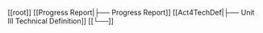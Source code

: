 [[root]]
	[[Progress Report|├── Progress Report]]
	[[Act4TechDef|├── Unit III Technical Definition]]
	[[└──]]
